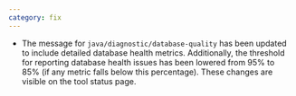 ```yaml
---
category: fix
---
```

* The message for `java/diagnostic/database-quality` has been updated to include detailed database health metrics. Additionally, the threshold for reporting database health issues has been lowered from 95% to 85% (if any metric falls below this percentage). These changes are visible on the tool status page.
